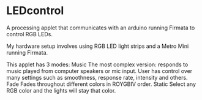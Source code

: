 # LEDcontrol

A processing applet that communicates with an arduino running Firmata to control RGB LEDs.

My hardware setup involves using RGB LED light strips and a Metro Mini running Firmata. 

This applet has 3 modes:
  Music
    The most complex version: responds to music played from computer speakers or mic input. User has control over many settings such as      smoothness, response rate, intensity and others.
  Fade
    Fades throughout different colors in ROYGBIV order.
  Static
    Select any RGB color and the lights will stay that color.
